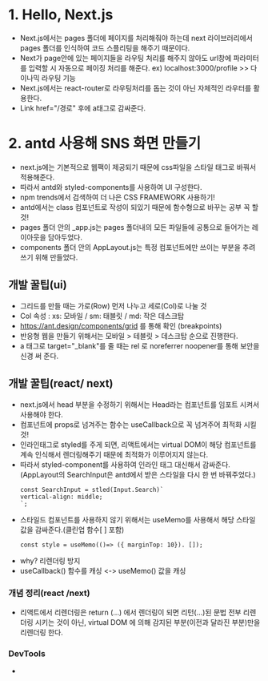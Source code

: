 # 1. Hello, Next.js

- Next.js에서는 pages 폴더에 페이지를 처리해줘야 하는데 next 라이브러리에서 pages 폴더를 인식하여 코드 스플리팅을 해주기 때문이다.
- Next가 page안에 있는 페이지들을 라우팅 처리를 해주지 않아도 url창에 파라미터를 입력할 시 자동으로 페이징 처리를 해준다. ex) localhost:3000/profile >> 다이나믹 라우팅 기능
- Next.js에서는 react-router로 라우팅처리를 돕는 것이 아닌 자체적인 라우터를 활용한다.
- Link href="/경로" 후에 a태그로 감싸준다.

# 2. antd 사용해 SNS 화면 만들기

- next.js에는 기본적으로 웹팩이 제공되기 때문에 css파일을 스타일 태그로 바꿔서 적용해준다.
- 따라서 antd와 styled-components를 사용하여 UI 구성한다.
- npm trends에서 검색하여 더 나은 CSS FRAMEWORK 사용하기!
- antd에서는 class 컴포넌트로 작성이 되있기 때문에 함수형으로 바꾸는 공부 꼭 할 것!
- pages 폴더 안의 \_app.js는 pages 폴더내의 모든 파일들에 공통으로 들어가는 레이아웃을 담아두었다.
- components 폴더 안의 AppLayout.js는 특정 컴포넌트에만 쓰이는 부분을 추려 쓰기 위해 만들었다.

## 개발 꿀팁(ui)

- 그리드를 만들 때는 가로(Row) 먼저 나누고 세로(Col)로 나눌 것
- Col 속성 : xs: 모바일 / sm: 태블릿 / md: 작은 데스크탑
- https://ant.design/components/grid 를 통해 확인 (breakpoints)
- 반응형 웹을 만들기 위해서는 모바일 > 테블릿 > 데스크탑 순으로 진행한다.
- a 태그로 target="\_blank"를 줄 때는 rel 로 noreferrer noopener를 통해 보안을 신경 써 준다.

## 개발 꿀팁(react/ next)

- next.js에서 head 부분을 수정하기 위해서는 Head라는 컴포넌트를 임포트 시켜서 사용해야 한다.
- 컴포넌트에 props로 넘겨주는 함수는 useCallback으로 꼭 넘겨주어 최적화 시킬 것!
- 인라인태그로 styled를 주게 되면, 리액트에서는 virtual DOM이 해당 컴포넌트를 계속 인식해서 렌더링해주기 때문에 최적화가 이루어지지 않는다.
- 따라서 styled-component를 사용하여 인라인 태그 대신해서 감싸준다. (AppLayout의 SearchInput은 antd에서 받은 스타일을 다시 한 번 바꿔주었다.)
  ```
  const SearchInput = stled(Input.Search)`
  vertical-align: middle;
  `;
  ```
- 스타일드 컴포넌트를 사용하지 않기 위해서는 useMemo를 사용해서 해당 스타일 값을 감싸준다.(클린업 함수[ ] 포함)
  ```
  const style = useMemo(()=> ({ marginTop: 10}). []);
  ```
- why? 리렌더링 방지
- useCallback() 함수를 캐싱 <-> useMemo() 값을 캐싱

### 개념 정리(react /next)

- 리액트에서 리렌더링은 return (...) 에서 렌더링이 되면 리턴(...)된 문법 전부 리렌더링 시키는 것이 아닌, virtual DOM 에 의해 감지된 부분(이전과 달라진 부분)만을 리렌더링 한다.

### DevTools

-
